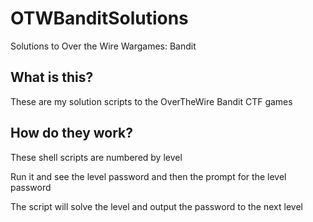 # OTWBanditSolutions
Solutions to Over the Wire Wargames: Bandit
## What is this?
These are my solution scripts to the OverTheWire Bandit CTF games
## How do they work?
These shell scripts are numbered by level

Run it and see the level password and then the prompt for the level password

The script will solve the level and output the password to the next level
